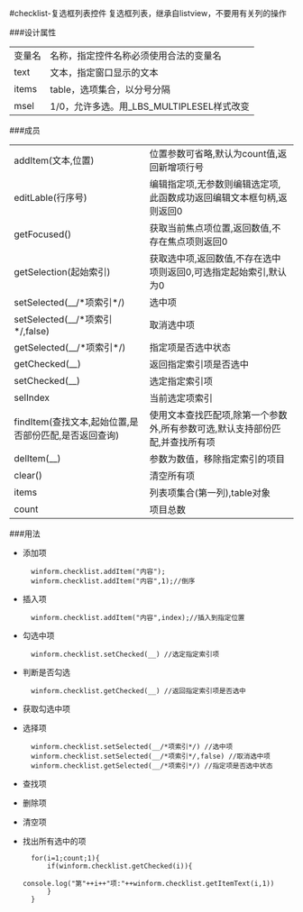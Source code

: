 #checklist-复选框列表控件
  复选框列表，继承自listview，不要用有关列的操作

###设计属性
<table>
	<tr><td>变量名</td><td>名称，指定控件名称必须使用合法的变量名</td></tr>
	<tr><td>text</td><td>文本，指定窗口显示的文本</td></tr>
<tr><td>items</td><td>table，选项集合，以分号分隔</td></tr>
<tr><td>msel</td><td>1/0，允许多选。用_LBS_MULTIPLESEL样式改变</td></tr>
</table>

###成员
<table>
	<tr><td>addItem(文本,位置)</td><td>位置参数可省略,默认为count值,返回新增项行号</td></tr>
	<tr><td>editLable(行序号)</td><td>编辑指定项,无参数则编辑选定项,此函数成功返回编辑文本框句柄,返则返回0</td></tr>
	<tr><td>getFocused()</td><td>获取当前焦点项位置,返回数值,不存在焦点项则返回0</td></tr>
	<tr><td>getSelection(起始索引) </td><td>获取选中项,返回数值,不存在选中项则返回0,可选指定起始索引,默认为0</td></tr>
	<tr><td>setSelected(__/*项索引*/)</td><td>选中项</td></tr>
	<tr><td>setSelected(__/*项索引*/,false)</td><td>取消选中项</td></tr>
	<tr><td>getSelected(__/*项索引*/)</td><td>指定项是否选中状态</td></tr>
	<tr><td>getChecked(__)</td><td>返回指定索引项是否选中</td></tr>
	<tr><td>setChecked(__)</td><td>选定指定索引项</td></tr>
	<tr><td>selIndex</td><td>当前选定项索引</td></tr>
	<tr><td>findItem(查找文本,起始位置,是否部份匹配,是否返回查询)</td><td>使用文本查找匹配项,除第一个参数外,所有参数可选,默认支持部份匹配,并查找所有项</td></tr>
	<tr><td>delItem(__)</td><td>参数为数值，移除指定索引的项目</td></tr>
	<tr><td>clear()</td><td>清空所有项</td></tr>
	<tr><td>items</td><td>列表项集合(第一列),table对象 </td></tr>
	<tr><td>count</td><td>项目总数</td></tr>
</table>

###用法

* 添加项

		winform.checklist.addItem("内容");
		winform.checklist.addItem("内容",1);//倒序
		
* 插入项
		
		winform.checklist.addItem("内容",index);//插入到指定位置
* 勾选中项
		
		winform.checklist.setChecked(__) //选定指定索引项
* 判断是否勾选

		winform.checklist.getChecked(__) //返回指定索引项是否选中
* 获取勾选中项


* 选择项

		winform.checklist.setSelected(__/*项索引*/) //选中项
		winform.checklist.setSelected(__/*项索引*/,false) //取消选中项
		winform.checklist.getSelected(__/*项索引*/) //指定项是否选中状态
* 查找项
* 删除项
* 清空项

* 找出所有选中的项

		for(i=1;count;1){
			if(winform.checklist.getChecked(i)){
				console.log("第"++i++"项:"++winform.checklist.getItemText(i,1))
			}
		}
